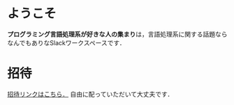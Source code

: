# ようこそ

**プログラミング言語処理系が好きな人の集まり**は，言語処理系に関する話題ならなんでもありなSlackワークスペースです．

# 招待

[招待リンクはこちら．](https://prog-lang-sys-ja.slack.com/join/shared_invite/enQtNjg2NDgxMjIwMTMzLTM1NDA1NTZiZTQxMjZiNWYwZTY1MTFkYzM3YmNmMDM4YmRlZDU5Njc3ZTJlNzQ5MmEwYTk0YjdjNWUyMTZhMjQ)
自由に配っていただいて大丈夫です．


